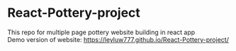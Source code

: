 # React-Pottery-project
This repo for multiple page pottery website building in react app </br>
Demo version of website: https://leyluw777.github.io/React-Pottery-project/
